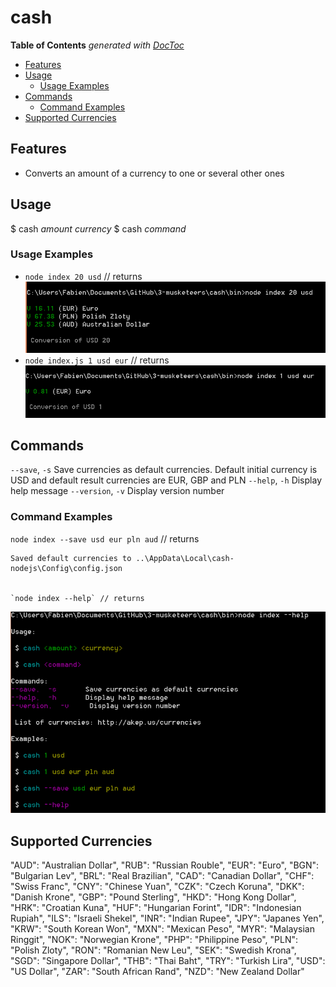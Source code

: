 # cash


**Table of Contents**  *generated with [DocToc](https://github.com/thlorenz/doctoc)*

- [Features](#features)
- [Usage](#usage)
  - [Usage Examples](#usage-examples)
- [Commands](#commands)
  - [Command Examples](#command-examples)
- [Supported Currencies](#supported-currencies)


## Features

- Converts an amount of a currency to one or several other ones

  
## Usage

$ cash *amount* *currency*
$ cash *command*

### Usage Examples

- `node index 20 usd` // returns
	<div style="text-align: center;"> <img src="../img/screen1.png"></div>
- `node index.js 1 usd eur` // returns 
	<div style="text-align: center;"> <img src="../img/screen2.png"></div>

## Commands

`--save`,  `-s`       Save currencies as default currencies. Default initial currency is USD and default result currencies are EUR, GBP and PLN
`--help`,  `-h`       Display help message
`--version`,  `-v`    Display version number

### Command Examples

 `node index --save usd eur pln aud` // returns

 	Saved default currencies to ..\AppData\Local\cash-nodejs\Config\config.json


 	`node index --help` // returns
<div style="text-align: center;"> <img src="../img/screen3.png"></div>


## Supported Currencies

  "AUD": "Australian Dollar",
  "RUB": "Russian Rouble",
  "EUR": "Euro",
  "BGN": "Bulgarian Lev",
  "BRL": "Real Brazilian",
  "CAD": "Canadian Dollar",
  "CHF": "Swiss Franc",
  "CNY": "Chinese Yuan",
  "CZK": "Czech Koruna",
  "DKK": "Danish Krone",
  "GBP": "Pound Sterling",
  "HKD": "Hong Kong Dollar",
  "HRK": "Croatian Kuna",
  "HUF": "Hungarian Forint",
  "IDR": "Indonesian Rupiah",
  "ILS": "Israeli Shekel",
  "INR": "Indian Rupee",
  "JPY": "Japanes Yen",
  "KRW": "South Korean Won",
  "MXN": "Mexican Peso",
  "MYR": "Malaysian Ringgit",
  "NOK": "Norwegian Krone",
  "PHP": "Philippine Peso",
  "PLN": "Polish Zloty",
  "RON": "Romanian New Leu",
  "SEK": "Swedish Krona",
  "SGD": "Singapore Dollar",
  "THB": "Thai Baht",
  "TRY": "Turkish Lira",
  "USD": "US Dollar",
  "ZAR": "South African Rand",
  "NZD": "New Zealand Dollar"